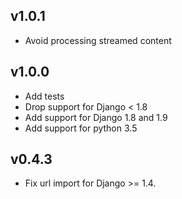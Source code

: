 ## v1.0.1

* Avoid processing streamed content

## v1.0.0

* Add tests
* Drop support for Django < 1.8
* Add support for Django 1.8 and 1.9
* Add support for python 3.5

## v0.4.3

* Fix url import for Django >= 1.4.
